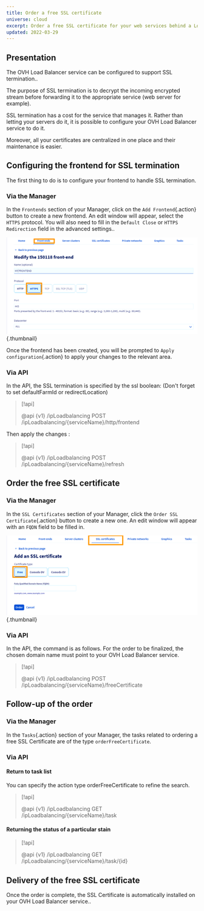 ```yaml
---
title: Order a free SSL certificate
universe: cloud
excerpt: Order a free SSL certificate for your web services behind a Load Balancer
updated: 2022-03-29
---
```


## Presentation
The OVH Load Balancer service can be configured to support SSL termination..

The purpose of SSL termination is to decrypt the incoming encrypted stream before forwarding it to the appropriate service (web server for example).

SSL termination has a cost for the service that manages it. Rather than letting your servers do it, it is possible to configure your OVH Load Balancer service to do it.

Moreover, all your certificates are centralized in one place and their maintenance is easier.

## Configuring the frontend for SSL termination
The first thing to do is to configure your frontend to handle SSL termination.

### Via the Manager
In the `Frontends` section of your Manager, click on the `Add Frontend`{.action} button to create a new frontend. An edit window will appear, select the `HTTPS` protocol. You will also need to fill in the `Default Close` or `HTTPS Redirection` field in the advanced settings..

![Configuring the SSL termination of a Frontend](images/enable_ssl_terminaison.png){.thumbnail}

Once the frontend has been created, you will be prompted to `Apply configuration`{.action} to apply your changes to the relevant area.

### Via API
In the API, the SSL termination is specified by the ssl boolean: (Don't forget to set defaultFarmId or redirectLocation)

> [!api]
>
> @api {v1} /ipLoadbalancing POST /ipLoadbalancing/{serviceName}/http/frontend
>

Then apply the changes :

> [!api]
>
> @api {v1} /ipLoadbalancing POST /ipLoadbalancing/{serviceName}/refresh
>

## Order the free SSL certificate

### Via the Manager
In the `SSL Certificates` section of your Manager, click the `Order SSL Certificate`{.action} button to create a new one. An edit window will appear with an `FQDN` field to be filled in.

![Ajouter un certificate SSL gratuit](images/add_freecertificate.png){.thumbnail}

### Via API
In the API, the command is as follows. For the order to be finalized, the chosen domain name must point to your OVH Load Balancer service.

> [!api]
>
> @api {v1} /ipLoadbalancing POST /ipLoadbalancing/{serviceName}/freeCertificate
>

## Follow-up of the order

### Via the Manager
In the `Tasks`{.action} section of your Manager, the tasks related to ordering a free SSL Certificate are of the type `orderFreeCertificate`.

### Via API

#### Return to task list
You can specify the action type orderFreeCertificate to refine the search.

> [!api]
>
> @api {v1} /ipLoadbalancing GET /ipLoadbalancing/{serviceName}/task
>

#### Returning the status of a particular stain

> [!api]
>
> @api {v1} /ipLoadbalancing GET /ipLoadbalancing/{serviceName}/task/{id}
>

## Delivery of the free SSL certificate
Once the order is complete, the SSL Certificate is automatically installed on your OVH Load Balancer service..
